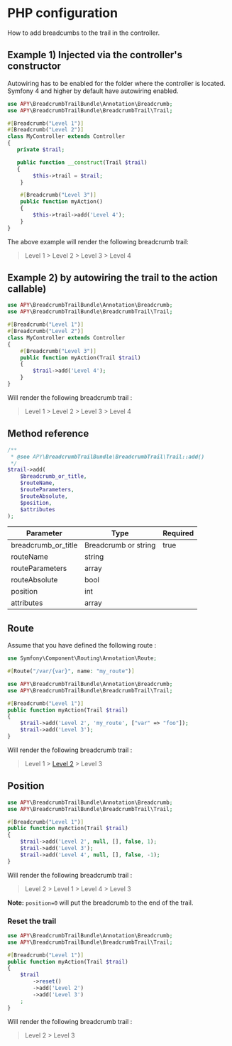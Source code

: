 # PHP configuration

How to add breadcumbs to the trail in the controller.

## Example 1) Injected via the controller's constructor

Autowiring has to be enabled for the folder where the controller is located. Symfony 4 and higher
by default have autowiring enabled.

```php
use APY\BreadcrumbTrailBundle\Annotation\Breadcrumb;
use APY\BreadcrumbTrailBundle\BreadcrumbTrail\Trail;

#[Breadcrumb("Level 1")]
#[Breadcrumb("Level 2")]
class MyController extends Controller
{
   private $trail;

   public function __construct(Trail $trail)
   {
        $this->trail = $trail;
    }

    #[Breadcrumb("Level 3")]
    public function myAction()
    {
        $this->trail->add('Level 4');
    }
}
```

The above example will render the following breadcrumb trail:

> Level 1 > Level 2 > Level 3 > Level 4

## Example 2) by autowiring the trail to the action callable)

```php
use APY\BreadcrumbTrailBundle\Annotation\Breadcrumb;
use APY\BreadcrumbTrailBundle\BreadcrumbTrail\Trail;

#[Breadcrumb("Level 1")]
#[Breadcrumb("Level 2")]
class MyController extends Controller
{
    #[Breadcrumb("Level 3")]
    public function myAction(Trail $trail)
    {
        $trail->add('Level 4');
    }
}
```

Will render the following breadcrumb trail :

> Level 1 > Level 2 > Level 3 > Level 4

## Method reference

```php
/**
 * @see APY\BreadcrumbTrailBundle\BreadcrumbTrail\Trail::add()
 */
$trail->add(
    $breadcrumb_or_title,
    $routeName,
    $routeParameters,
    $routeAbsolute,
    $position,
    $attributes
);
```

| Parameter           | Type                 | Required |
|---------------------|----------------------|----------|
| breadcrumb_or_title | Breadcrumb or string | true     |
| routeName           | string               |          |
| routeParameters     | array                |          |
| routeAbsolute       | bool                 |          |
| position            | int                  |          |
| attributes          | array                |          |


## Route

Assume that you have defined the following route :

```php
use Symfony\Component\Routing\Annotation\Route;

#[Route("/var/{var}", name: "my_route")]
```

```php
use APY\BreadcrumbTrailBundle\Annotation\Breadcrumb;
use APY\BreadcrumbTrailBundle\BreadcrumbTrail\Trail;

#[Breadcrumb("Level 1")]
public function myAction(Trail $trail)
{
    $trail->add('Level 2', 'my_route', ["var" => "foo"]);
    $trail->add('Level 3');
}
```

Will render the following breadcrumb trail :

> Level 1 > [Level 2](http://example.com/var/foo) > Level 3

## Position

```php
use APY\BreadcrumbTrailBundle\Annotation\Breadcrumb;
use APY\BreadcrumbTrailBundle\BreadcrumbTrail\Trail;

#[Breadcrumb("Level 1")]
public function myAction(Trail $trail)
{
    $trail->add('Level 2', null, [], false, 1);
    $trail->add('Level 3');
    $trail->add('Level 4', null, [], false, -1);
}
```

Will render the following breadcrumb trail :

> Level 2 > Level 1 > Level 4 > Level 3

**Note:** `position=0` will put the breadcrumb to the end of the trail.

### Reset the trail

```php
use APY\BreadcrumbTrailBundle\Annotation\Breadcrumb;
use APY\BreadcrumbTrailBundle\BreadcrumbTrail\Trail;

#[Breadcrumb("Level 1")]
public function myAction(Trail $trail)
{
    $trail
        ->reset()
        ->add('Level 2')
        ->add('Level 3')
    ;
}
```

Will render the following breadcrumb trail :

> Level 2 > Level 3
